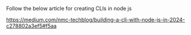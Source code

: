 Follow the below article for creating CLIs in node js

https://medium.com/nmc-techblog/building-a-cli-with-node-js-in-2024-c278802a3ef5#f5aa